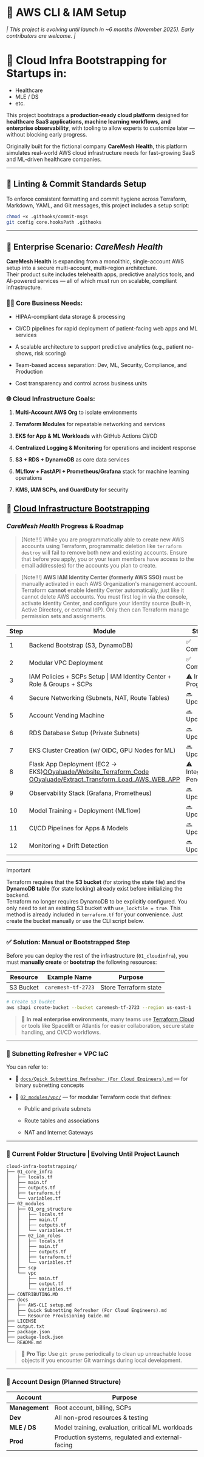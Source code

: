 # 📌 AWS CLI & IAM Setup
*| This project is evolving until launch in ~6 months (November 2025). Early contributors are welcome. |*

# 🏥 Cloud Infra Bootstrapping for Startups in:

- Healthcare  
- MLE / DS  
- etc.

This project bootstraps a **production-ready cloud platform** designed for **healthcare SaaS applications, machine learning workflows, and enterprise observability**, with tooling to allow experts to customize later — without blocking early progress.

Originally built for the fictional company **CareMesh Health**, this platform simulates real-world AWS cloud infrastructure needs for fast-growing SaaS and ML-driven healthcare companies.

---

## 🩼 Linting & Commit Standards Setup

To enforce consistent formatting and commit hygiene across Terraform, Markdown, YAML, and Git messages, this project includes a setup script:

```bash
chmod +x .githooks/commit-msgs
git config core.hooksPath .githooks
```

---

## 🧠 Enterprise Scenario: _CareMesh Health_

**CareMesh Health** is expanding from a monolithic, single-account AWS setup into a secure multi-account, multi-region architecture.  
Their product suite includes telehealth apps, predictive analytics tools, and AI-powered services — all of which must run on scalable, compliant infrastructure.

### 👩‍⚕️ Core Business Needs:

- HIPAA-compliant data storage & processing
    
- CI/CD pipelines for rapid deployment of patient-facing web apps and ML services
    
- A scalable architecture to support predictive analytics (e.g., patient no-shows, risk scoring)
    
- Team-based access separation: Dev, ML, Security, Compliance, and Production
    
- Cost transparency and control across business units
    

### 🌐 Cloud Infrastructure Goals:

1. **Multi-Account AWS Org** to isolate environments
    
2. **Terraform Modules** for repeatable networking and services
    
3. **EKS for App & ML Workloads** with GitHub Actions CI/CD
    
4. **Centralized Logging & Monitoring** for operations and incident response
    
5. **S3 + RDS + DynamoDB** as core data services
    
6. **MLflow + FastAPI + Prometheus/Grafana** stack for machine learning operations
    
7. **KMS, IAM SCPs, and GuardDuty** for security
    

## 🔧 [Cloud Infrastructure Bootstrapping](https://github.com/OOyaluade/cloud-infra-bootstrapping)

### _CareMesh Health_ Progress & Roadmap

> [Note!!!] While you are programmatically able to create new AWS accounts using Terraform, programmatic deletion like `terraform destroy` will fail to remove both new and existing accounts. Ensure that before you apply, you or your team members have access to the email address(es) for the accounts you plan to create.

> [Note!!!] **AWS IAM Identity Center (formerly AWS SSO)** must be manually activated in each AWS Organization's management account. Terraform **cannot** enable Identity Center automatically, just like it cannot delete AWS accounts. You must first log in via the console, activate Identity Center, and configure your identity source (built-in, Active Directory, or external IdP). Only then can Terraform manage permission sets and assignments.

| Step | Module                                                                                                                                                                                                                                     | Status                 |
| ---- | ------------------------------------------------------------------------------------------------------------------------------------------------------------------------------------------------------------------------------------------ | ---------------------- |
| 1    | Backend Bootstrap (S3, DynamoDB)                                                                                                                                                                                                           | ✅ Completed            |
| 2    | Modular VPC Deployment                                                                                                                                                                                                                     | ✅ Completed            |
| 3    | IAM Policies + SCPs Setup \| IAM Identity Center + Role & Groups + SCPs                                                                                                                                                                    | ⚠️ In Progress         |
| 4    | Secure Networking (Subnets, NAT, Route Tables)                                                                                                                                                                                             | 🔜 Upcoming            |
| 5    | Account Vending Machine                                                                                                                                                                                                                    | 🔜 Upcoming            |
| 6    | RDS Database Setup (Private Subnets)                                                                                                                                                                                                       | 🔜 Upcoming            |
| 7    | EKS Cluster Creation (w/ OIDC, GPU Nodes for ML)                                                                                                                                                                                           | 🔜 Upcoming            |
| 8    | Flask App Deployment (EC2 → EKS)[OOyaluade/Website_Terraform_Code](https://github.com/OOyaluade/Website_Terraform_Code)<br>[OOyaluade/Extract_Transform_Load_AWS_WEB_APP](https://github.com/OOyaluade/Extract_Transform_Load_AWS_WEB_APP) | ⚠️ Integration Pending |
| 9    | Observability Stack (Grafana, Prometheus)                                                                                                                                                                                                  | 🔜 Upcoming            |
| 10   | Model Training + Deployment (MLflow)                                                                                                                                                                                                       | 🔜 Upcoming            |
| 11   | CI/CD Pipelines for Apps & Models                                                                                                                                                                                                          | 🔜 Upcoming            |
| 12   | Monitoring + Drift Detection                                                                                                                                                                                                               | 🔜 Upcoming            |

---

> [!IMPORTANT]  
> Terraform requires that the **S3 bucket** (for storing the state file) and the **DynamoDB table** (for state locking) already exist before initializing the backend.  
> Terraform no longer requires DynamoDB to be explicitly configured. You only need to set an existing S3 bucket with `use_lockfile = true`. This method is already included in `terraform.tf` for your convenience. Just create the bucket manually or use the CLI script below.

---

### ✅ Solution: Manual or Bootstrapped Step

Before you can deploy the rest of the infrastructure (`01_cloudinfra`), you must **manually create** or **bootstrap** the following resources:

|Resource|Example Name|Purpose|
|---|---|---|
|S3 Bucket|`caremesh-tf-2723`|Store Terraform state|

```bash
# Create S3 bucket
aws s3api create-bucket --bucket caremesh-tf-2723 --region us-east-1
```

> 💼 **In real enterprise environments**, many teams use [Terraform Cloud](https://www.terraform.io/cloud) or tools like Spacelift or Atlantis for easier collaboration, secure state handling, and CI/CD workflows.

---

### 🧠 Subnetting Refresher + VPC IaC

You can refer to:

- 📄 [`docs/Quick Subnetting Refresher (For Cloud Engineers).md`](https://github.com/OOyaluade/cloud-infra-bootstrapping/blob/main/docs/Quick%20Subnetting%20Refresher%20%28For%20Cloud%20Engineers%29.md) — for binary subnetting concepts
    
- 🧱 [`02_modules/vpc/`](https://github.com/OOyaluade/cloud-infra-bootstrapping/tree/main/02_modules/vpc) — for modular Terraform code that defines:
    
    - Public and private subnets
        
    - Route tables and associations
        
    - NAT and Internet Gateways
        

---

### 📁 Current Folder Structure | Evolving Until Project Launch

```shell
cloud-infra-bootstrapping/
├── 01_core_infra
│   ├── locals.tf
│   ├── main.tf
│   ├── outputs.tf
│   ├── terraform.tf
│   └── variables.tf
├── 02_modules
│   ├── 01_org_structure
│   │   ├── locals.tf
│   │   ├── main.tf
│   │   ├── outputs.tf
│   │   └── variables.tf
│   ├── 02_iam_roles
│   │   ├── locals.tf
│   │   ├── main.tf
│   │   ├── outputs.tf
│   │   ├── terraform.tf
│   │   └── variables.tf
│   ├── scp
│   └── vpc
│       ├── main.tf
│       ├── output.tf
│       └── variables.tf
├── CONTRIBUTING.MD
├── docs
│   ├── AWS-CLI setup.md
│   ├── Quick Subnetting Refresher (For Cloud Engineers).md
│   └── Resource Provisioning Guide.md
├── LICENSE
├── output.txt
├── package.json
├── package-lock.json
└── README.md
```

> 🔁 **Pro Tip:** Use `git prune` periodically to clean up unreachable loose objects if you encounter Git warnings during local development.

---

### 🏩 Account Design (Planned Structure)

|Account|Purpose|
|---|---|
|**Management**|Root account, billing, SCPs|
|**Dev**|All non-prod resources & testing|
|**MLE / DS**|Model training, evaluation, critical ML workloads|
|**Prod**|Production systems, regulated and external-facing|
